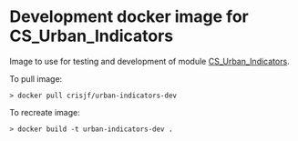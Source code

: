 # Development docker image for CS_Urban_Indicators

Image to use for testing and development of module [CS_Urban_Indicators](https://github.com/CityScope/CS_Urban_Indicators).

To pull image:
```
> docker pull crisjf/urban-indicators-dev
```

To recreate image:
```
> docker build -t urban-indicators-dev .
```